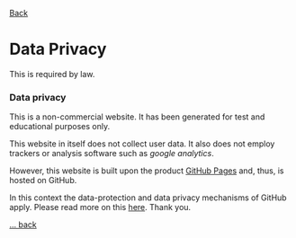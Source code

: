 [Back](/)

# Data Privacy

This is required by law.

### Data privacy

This is a non-commercial website. It has been generated for test and educational
purposes only.

This website in itself does not collect user data. It also does not employ
trackers or analysis software such as _google analytics_.

However, this website is built upon the product
[GitHub Pages](https://pages.github.com/) and, thus, is hosted on GitHub.

In this context the data-protection and data privacy mechanisms of GitHub apply.
Please read more on this
[here](https://help.github.com/articles/github-privacy-statement/). Thank you.

[... back](/)